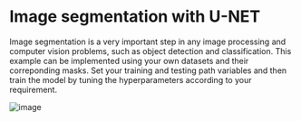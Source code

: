 # Image segmentation with U-NET
Image segmentation is a very important step in any image processing and computer vision problems, such as object detection and classification. This example can be implemented using your own datasets and their correponding masks. Set your training and testing path variables and then train the model by tuning the hyperparameters according to your requirement.

![image](https://user-images.githubusercontent.com/54692758/119954225-bd51df80-bfd9-11eb-8404-4df96551ac64.png)
